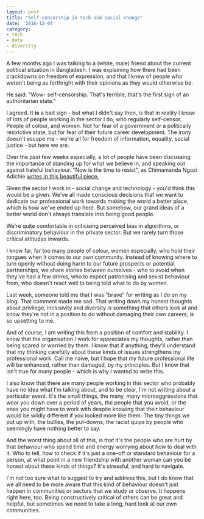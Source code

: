 ```yaml
---
layout: post
title: "Self-censorship in tech and social change"
date: '2016-12-04'
category:
- tech
- data
- diversity
---
```


A few months ago I was talking to a (white, male) friend about the current political situation in Bangladesh. I was explaining how there had been crackdowns on freedom of expression, and that I knew of people who weren't being as forthright with their opinions as they would otherwise be.

He said: "Wow- self-censorship. That's terrible, that's the first sign of an authoritarian state."

I agreed. It **is** a bad sign - but what I didn't say then, is that in reality I know of lots of people working in the sector I do, who regularly self-censor. People of colour, and women. Not for fear of a government or a politically restrictive state, but for fear of their future career development. The irony doesn't escape me - we're all for freedom of information, equality, social justice - but here we are.

<!--more-->


Over the past few weeks especially, a lot of people have been discussing the importance of standing up for what we believe in, and speaking out against hateful behaviour. "Now is the time to resist", as Chimamanda Ngozi Adichie [writes in this beautiful piece.](http://www.newyorker.com/culture/cultural-comment/now-is-the-time-to-talk-about-what-we-are-actually-talking-about)

Given the sector I work in - social change and technology - you'd think this would be a given. We've all made conscious decisions that we want to dedicate our professional work towards making the world a better place, which is how we've ended up here. But somehow, our grand ideas of a better world don't always translate into being good people.

We're quite comfortable in criticising perceived bias in algorithms, or discriminatory behaviour in the private sector. But we rarely turn those critical attitudes inwards.

I know far, far too many people of colour, women especially, who hold their tongues when it comes to our own community. Instead of knowing where to turn openly without doing harm to our future prospects or potential partnerships, we share stories between ourselves - who to avoid when they've had a few drinks, who to expect patronising and sexist behaviour from, who doesn't react well to being told what to do by women.

Last week, someone told me that I was "brave" for writing as I do on my blog. That comment made me sad. That writing down my honest thoughts about privilege, inclusivity and diversity is something that others look at and know they're not in a position to do without damaging their own careers, is so upsetting to me.

And of course, I am writing this from a position of comfort and stability. I know that the organisation I work for appreciates my thoughts, rather than being scared or worried by them. I know that if anything, they'll understand that my thinking carefully about these kinds of issues strengthens my professional work. Call me naive, but I hope that my future professional life will be enhanced, rather than damaged, by my principles. But I know that isn't true for many people - which is why I wanted to write this.

I also know that there are many people working in this sector who probably have no idea what I'm talking about, and to be clear, I'm not writing about a particular event. It's the small things, the many, many microaggressions that wear you down over a period of years, the people that you avoid, or the ones you might have to work with despite knowing that their behaviour would be wildly different if you looked more like them. The tiny things we put up with, the bullies, the put-downs, the racist quips by people who seemingly have nothing better to say.

And the worst thing about all of this, is that it's the people who are hurt by that behaviour who spend time and energy worrying about how to deal with it. Who to tell, how to check if it's just a one-off or standard behaviour for a person, at what point in a new friendship with another woman can you be honest about these kinds of things? It's stressful, and hard to navigate. 

I'm not too sure what to suggest to try and address this, but I do know that we all need to be more aware that this kind of behaviour doesn't just happen in communities or sectors that we study or observe. It happens right here, too. Being constructively critical of others can be great and helpful, but sometimes we need to take a long, hard look at our own communities.

